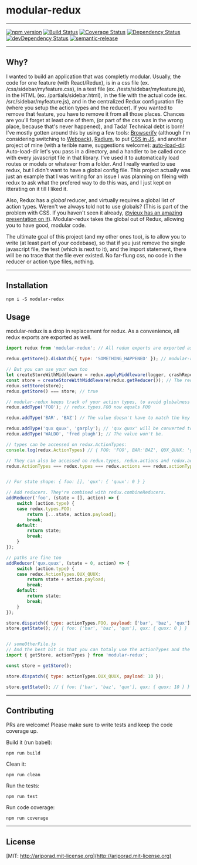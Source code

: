 # modular-redux
---
[![npm version](https://badge.fury.io/js/modular-redux.svg)](http://badge.fury.io/js/modular-redux) [![Build Status](https://travis-ci.org/ariporad/modular-redux.svg)](https://travis-ci.org/ariporad/modular-redux) [![Coverage Status](https://coveralls.io/repos/ariporad/modular-redux/badge.svg?branch=master&service=github)](https://coveralls.io/github/ariporad/modular-redux?branch=master) [![Dependency Status](https://david-dm.org/ariporad/modular-redux.svg)](https://david-dm.org/ariporad/modular-redux) [![devDependency Status](https://david-dm.org/ariporad/modular-redux/dev-status.svg)](https://david-dm.org/ariporad/modular-redux#info=devDependencies) [![semantic-release](https://img.shields.io/badge/%20%20%F0%9F%93%A6%F0%9F%9A%80-semantic--release-e10079.svg)](https://github.com/semantic-release/semantic-release)

---

## Why?
I wanted to build an application that was completly modular. Usually, the code for one feature (with React/Redux), is in a css file (ex. /css/sidebar/myfeature.css), in a test file (ex. /tests/sidebar/myfeature.js), in the HTML (ex. /partials/sidebar.html), in the file with the actual code (ex. /src/sidebar/myfeature.js), and in the centralized Redux configuration file (where you setup the action types and the reducer). If you wanted to remove that feature, you have to remove it from all those places. Chances are you'll forget at least one of them, (or part of the css was in the wrong place, because that's never happened), and Tada! Technical debt is born! I've mostly gotten around this by using a few tools: [Browserify](http://browserify.org/) (although I'm considering switching to [Webpack](http://webpack.github.io/)), [Radium](http://projects.formidablelabs.com/radium/), to put [CSS in JS](http://ariporad.link/cssinjs), and another project of mine (with a terible name, suggestions welcome): [auto-load-dir](http://ariporad.link/auto-load-dir). Auto-load-dir let's you pass in a directory, and a handler to be called once with every javascript file in that library. I've used it to automatically load routes or models or whatever from a folder. And I really wanted to use redux, but I didn't want to have a global config file. This project actually was just an example that I was writing for an issue I was planning on fileing with redux to ask what the prefered way to do this was, and I just kept on itterating on it till I liked it.

Also, Redux has a _global_ reducer, and virtually requires a global list of action types. Weren't we always told not to use globals? (This is part of the problem with CSS. If you haven't seen it already, [@vjeux has an amazing presentation on it](http://ariporad.link/cssinjs)). Modular-redux takes the global out of Redux, allowing you to have good, modular code.

The ultimate goal of this project (and my other ones too), is to allow you to write (at least part of your codebase), so that if you just remove the single javascript file, the test (which is next to it), and the import statement, there will be no trace that the file ever existed. No far-flung css, no code in the reducer or action type files, nothing.

---

## Installation

    npm i -S modular-redux

## Usage
modular-redux is a drop in replacement for redux. As a convenience, all redux exports are exported as well.

```javascript
import redux from 'modular-redux'; // All redux exports are exported as a convenience.

redux.getStore().disbatch({ type: 'SOMETHING_HAPPENED' }); // modular-redux creates a store by default.

// But you can use your own too
let createStoreWithMiddleware = redux.applyMiddleware(logger, crashReporter)(redux.createStore);
const store = createStoreWithMiddleware(redux.getReducer()); // The reducer will be overwritten anyway
redux.setStore(store);
redux.getStore() === store; // true

// modular-redux keeps track of your action types, to avoid globalness at all costs.
redux.addType('FOO'); // redux.types.FOO now equals FOO

redux.addType('BAR', 'BAZ') // The value doesn't have to match the key

redux.addType('qux quux', 'garply'); // 'qux quux' will be converted to 'QUX_QUUX'
redux.addType('WALDO', 'fred plugh'); // The value won't be.

// types can be accessed on redux.ActionTypes:
console.log(redux.ActionTypes) // { FOO: 'FOO', BAR:'BAZ', QUX_QUUX: 'garply', 'WALDO': 'fred plugh'}

// They can also be accessed on redux.types, redux.actions and redux.actionTypes:
redux.ActionTypes === redux.types === redux.actions === redux.actionTypes // true


// For state shape: { foo: [], 'qux': { 'quux': 0 } }

// Add reducers. They're combined with redux.combineReducers.
addReducer('foo', (state = [], action) => {
	switch (action.type) {
	case redux.types.FOO:
		return [...state, action.payload];
		break;
	default:
		return state;
		break;
	}
});

// paths are fine too
addReducer('qux.quux', (state = 0, action) => {
	switch (action.type) {
	case redux.ActionTypes.QUX_QUUX:
		return state + action.payload;
		break;
	default:
		return state;
		break;
	}
});

store.dispatch({ type: actionTypes.FOO, payload: ['bar', 'baz', 'qux'] });
store.getState(); // { foo: ['bar', 'baz', 'qux'], qux: { quux: 0 } }


// someOtherFile.js
// And the best bit is that you can totaly use the actionTypes and the store in other files too!
import { getStore, actionTypes } from 'modular-redux';

const store = getStore();

store.dispatch({ type: actionTypes.QUX_QUUX, payload: 10 });

store.getState(); // { foo: ['bar', 'baz', 'qux'], qux: { quux: 10 } }
```

---

## Contributing

PRs are welcome! Please make sure to write tests and keep the code coverage up.

Build it (run babel):

    npm run build

Clean it:

    npm run clean

Run the tests:

    npm run test

Run code coverage:

    npm run coverage


---

## License

[MIT: http://ariporad.mit-license.org](http://ariporad.mit-license.org) 
